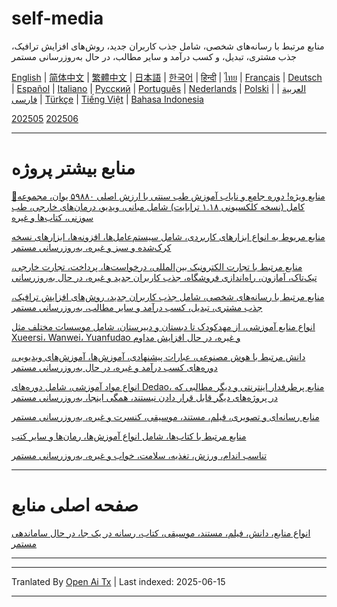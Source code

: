 # self-media
منابع مرتبط با رسانه‌های شخصی، شامل جذب کاربران جدید، روش‌های افزایش ترافیک، جذب مشتری، تبدیل، و کسب درآمد و سایر مطالب، در حال به‌روزرسانی مستمر

[English](https://openaitx.github.io/view.html?user=mswnlz&project=self-media&lang=en) | [简体中文](https://openaitx.github.io/view.html?user=mswnlz&project=self-media&lang=zh-CN) | [繁體中文](https://openaitx.github.io/view.html?user=mswnlz&project=self-media&lang=zh-TW) | [日本語](https://openaitx.github.io/view.html?user=mswnlz&project=self-media&lang=ja) | [한국어](https://openaitx.github.io/view.html?user=mswnlz&project=self-media&lang=ko) | [हिन्दी](https://openaitx.github.io/view.html?user=mswnlz&project=self-media&lang=hi) | [ไทย](https://openaitx.github.io/view.html?user=mswnlz&project=self-media&lang=th) | [Français](https://openaitx.github.io/view.html?user=mswnlz&project=self-media&lang=fr) | [Deutsch](https://openaitx.github.io/view.html?user=mswnlz&project=self-media&lang=de) | [Español](https://openaitx.github.io/view.html?user=mswnlz&project=self-media&lang=es) | [Italiano](https://openaitx.github.io/view.html?user=mswnlz&project=self-media&lang=it) | [Русский](https://openaitx.github.io/view.html?user=mswnlz&project=self-media&lang=ru) | [Português](https://openaitx.github.io/view.html?user=mswnlz&project=self-media&lang=pt) | [Nederlands](https://openaitx.github.io/view.html?user=mswnlz&project=self-media&lang=nl) | [Polski](https://openaitx.github.io/view.html?user=mswnlz&project=self-media&lang=pl) | [العربية](https://openaitx.github.io/view.html?user=mswnlz&project=self-media&lang=ar) | [فارسی](https://openaitx.github.io/view.html?user=mswnlz&project=self-media&lang=fa) | [Türkçe](https://openaitx.github.io/view.html?user=mswnlz&project=self-media&lang=tr) | [Tiếng Việt](https://openaitx.github.io/view.html?user=mswnlz&project=self-media&lang=vi) | [Bahasa Indonesia](https://openaitx.github.io/view.html?user=mswnlz&project=self-media&lang=id)



[202505](https://raw.githubusercontent.com/mswnlz/self-media/main/202505.md)
[202506](https://raw.githubusercontent.com/mswnlz/self-media/main/202506.md)

---------------
# منابع بیشتر پروژه

[🎁منابع ویژه! دوره جامع و نایاب آموزش طب سنتی با ارزش اصلی ۵۹۸۸۰ یوان، مجموعه کامل (نسخه کلکسیونی ۱.۱۸ ترابایت) شامل مبانی، ویدیو، درمان‌های خارجی، طب سوزنی، کتاب‌ها و غیره](https://github.com/mswnlz/chinese-traditional)

[منابع مربوط به انواع ابزارهای کاربردی، شامل سیستم‌عامل‌ها، افزونه‌ها، ابزارهای نسخه کرک‌شده و سبز و غیره، به‌روزرسانی مستمر](https://github.com/mswnlz/tools)

[منابع مرتبط با تجارت الکترونیک بین‌المللی، درخواست‌ها، پرداخت، تجارت خارجی، تیک‌تاک، آمازون، راه‌اندازی فروشگاه، جذب کاربران جدید و غیره، در حال به‌روزرسانی](https://github.com/mswnlz/cross-border)

[منابع مرتبط با رسانه‌های شخصی، شامل جذب کاربران جدید، روش‌های افزایش ترافیک، جذب مشتری، تبدیل، کسب درآمد و سایر مطالب، به‌روزرسانی مستمر](https://github.com/mswnlz/self-media)

[انواع منابع آموزشی، از مهدکودک تا دبستان و دبیرستان، شامل موسسات مختلف مثل Xueersi، Wanwei، Yuanfudao و غیره، در حال افزایش مداوم](https://github.com/mswnlz/edu-knowlege)

[دانش مرتبط با هوش مصنوعی، عبارات پیشنهادی، آموزش‌ها، آموزش‌های ویدیویی، دوره‌های کسب درآمد و غیره، در حال به‌روزرسانی مستمر](https://github.com/mswnlz/AIknowledge)

[انواع مواد آموزشی، شامل دوره‌های Dedao، منابع پرطرفدار اینترنتی و دیگر مطالبی که در پروژه‌های دیگر قابل قرار دادن نیستند، همگی اینجا، به‌روزرسانی مستمر](https://github.com/mswnlz/curriculum)

[منابع رسانه‌ای و تصویری، فیلم، مستند، موسیقی، کنسرت و غیره، به‌روزرسانی مستمر](https://github.com/mswnlz/movies)

[منابع مرتبط با کتاب‌ها، شامل انواع آموزش‌ها، رمان‌ها و سایر کتب](https://github.com/mswnlz/book)


[تناسب اندام، ورزش، تغذیه، سلامت، خواب و غیره، به‌روزرسانی مستمر](https://github.com/mswnlz/healthy)


---------------

# صفحه اصلی منابع
[انواع منابع، دانش، فیلم، مستند، موسیقی، کتاب، رسانه در یک جا، در حال ساماندهی مستمر](https://github.com/mswnlz)

---------------

---

Tranlated By [Open Ai Tx](https://github.com/OpenAiTx/OpenAiTx) | Last indexed: 2025-06-15

---